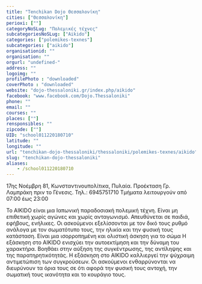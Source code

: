 ```yaml
---
title: "Tenchikan Dojo Θεσσαλονίκη"
cities: ["Θεσσαλονίκη"]
perioxi: [""]
categoryNoSLug: "Πολεμικές τέχνες"
subcategoriesNoSLug: ["Aikido"]
categories: ["polemikes-texnes"]
subcategories: ["aikido"]
organisationid: ""
organisation: ""
orgurl: "undefined-"
address: ""
logoimg: ""
profilePhoto : "downloaded"
coverPhoto : "downloaded"
website: "dojo-thessaloniki.gr/index.php/aikido"
facebook: "www.facebook.com/Dojo.Thessaloniki"
phone: ""
email: ""
courses: ""
places: [""]
rensponsibles: ""
zipcode: [""]
UID: "school011220180710"
latitude: ""
longitude: ""
url: "tenchikan-dojo-thessaloniki/thessaloniki/polemikes-texnes/aikido"
slug: "tenchikan-dojo-thessaloniki"
aliases:
    - /school011220180710
---
```



17ης Νοέμβρη 81, Κωνσταντινουπολίτικα, Πυλαία. Προέκταση Γρ. Λαμπράκη πριν το Γένεσις. Τηλ.: 6945751710 Τμήματα λειτουργούν από 07:00 έως 23:00

Το AIKIDO είναι μια Ιαπωνική παραδοσιακή πολεμική τέχνη. Είναι μη επιθετική χωρίς αγώνες και χωρίς ανταγωνισμό. Απευθύνεται σε παιδιά, εφήβους, ενήλικες. Οι ασκούμενοι εξελίσσονται με τον δικό τους ρυθμό ανάλογα με τον σωματότυπο τους, την ηλικία και την φυσική τους κατάσταση. Είναι μια ισορροπημένη και ολιστική άσκηση για το σώμα Η εξάσκηση στο AIKIDO ενισχύει την αυτοεκτίμηση και την δύναμη του χαρακτήρα. Βοηθάει στην αύξηση της συγκέντρωσης, της αντίληψης και της παρατηρητικότητάς. Η εξάσκηση στο AIKIDO καλλιεργεί την ψύχραιμη αντιμετώπιση των συγκρούσεων. Οι ασκούμενοι ενθαρρύνονται να διευρύνουν τα όρια τους σε ότι αφορά την φυσική τους αντοχή, την σωματική τους ικανότητα και το κουράγιο τους.